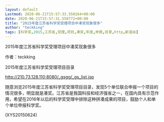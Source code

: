 ```yaml
---
layout: default
Lastmod: 2020-06-21T15:57:33.550164+00:00
date: 2020-06-21T15:57:31.550772+00:00
title: "2015年度江苏省科学奖受理项目中凑奖现象很多"
author: "teckking"
tags: [科学奖,2015,江苏省,受理,项目,凑奖,年度,申报,目录,http,新语丝]
---
```


2015年度江苏省科学奖受理项目中凑奖现象很多

作者：teckking

2015年度江苏省科学奖受理项目目录

http://210.73.128.110:8080/_gsgg/_gs_list.jsp

随意浏览2015年度江苏省科学奖受理项目目录，发现5个单位联合申报一个项目的情况很多，明显就是凑奖。江苏省是我国科技和经济强省之一，在国内具有示范作用，希望在2016年以后的科学奖受理中排除这种拼凑成果的项目，鼓励个人和单个单位申报科学奖。

(XYS20150624)

